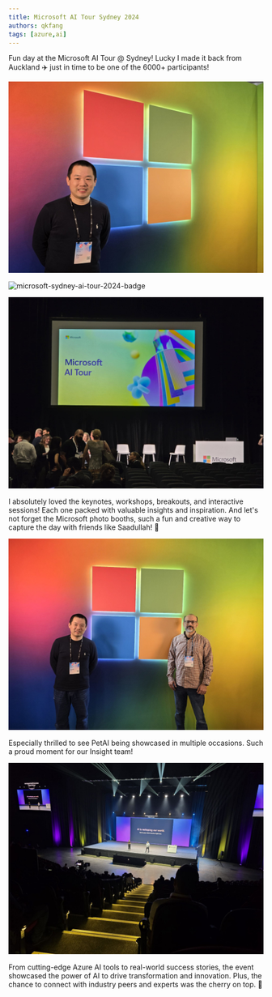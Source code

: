 ```yaml
---
title: Microsoft AI Tour Sydney 2024
authors: qkfang
tags: [azure,ai]
---
```



Fun day at the Microsoft AI Tour @ Sydney! Lucky I made it back from Auckland ✈️ just in time to be one of the 6000+ participants! 

![microsoft-sydney-ai-tour-2024-selfie](images/microsoft-sydney-ai-tour-2024-selfie.png)

![microsoft-sydney-ai-tour-2024-badge](images/microsoft-sydney-ai-tour-2024-badge.png)

![microsoft-sydney-ai-tour-2024-screen](images/microsoft-sydney-ai-tour-2024-screen.png)

I absolutely loved the keynotes, workshops, breakouts, and interactive sessions! Each one packed with valuable insights and inspiration. And let's not forget the Microsoft photo booths, such a fun and creative way to capture the day with friends like Saadullah! 📸

![microsoft-sydney-ai-tour-2024-saad](images/microsoft-sydney-ai-tour-2024-saad.png)

Especially thrilled to see PetAI being showcased in multiple occasions. Such a proud moment for our Insight team! 

![microsoft-sydney-ai-tour-2024-stage](images/microsoft-sydney-ai-tour-2024-stage.png)

From cutting-edge Azure AI tools to real-world success stories, the event showcased the power of AI to drive transformation and innovation. Plus, the chance to connect with industry peers and experts was the cherry on top. 🍒
